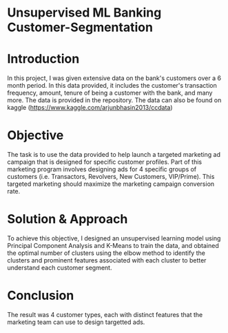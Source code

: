 # Unsupervised ML Banking Customer-Segmentation

# Introduction 
In this project, I was given extensive data on the bank's customers over a 6 month period. In this data provided, it includes the customer's transaction frequency, amount, tenure of being a customer with the bank, and many more. The data is provided in the repository. The data can also be found on kaggle (https://www.kaggle.com/arjunbhasin2013/ccdata)

# Objective
The task is to use the data provided to help launch a targeted marketing ad campaign that is designed for specific customer profiles. Part of this marketing program involves designing ads for 4 specific groups of customers (i.e. Transactors, Revolvers, New Customers, VIP/Prime). This targeted marketing should maximize the marketing campaign conversion rate. 

# Solution & Approach

To achieve this objective, I designed an unsupervised learning model using Principal Component Analysis and K-Means to train the data, and obtained the optimal number of clusters using the elbow method to identify the clusters and prominent features associated with each cluster to better understand each customer segment. 

# Conclusion

The result was 4 customer types, each with distinct features that the marketing team can use to design targetted ads. 
